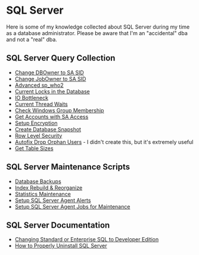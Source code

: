 # SQL Server
Here is some of my knowledge collected about SQL Server during my time as a database administrator. Please be aware that I'm an "accidental" dba and not a "real" dba.

## SQL Server Query Collection
* [Change DBOwner to SA SID](scripts/changedbownertosasid.sql)
* [Change JobOwner to SA SID](scripts/changejobownertosasid.sql)
* [Advanced sp_who2](scripts/advancedspwho2.sql)
* [Current Locks in the Database](scripts/currentlocksindatabase.sql)
* [IO Bottleneck](scripts/iobottleneck.sql)
* [Current Thread Waits](scripts/currentthreadwaits.sql)
* [Check Windows Group Membership](scripts/checkgroupmembership.sql)
* [Get Accounts with SA Access](scripts/getaccountswithsaaccess.sql)
* [Setup Encryption](scripts/encryptionsetup.sql)
* [Create Database Snapshot](scripts/createdatabasesnapshot.sql)
* [Row Level Security](scripts/rowlevelsecurity.sql)
* [Autofix Drop Orphan Users](scripts/autofixdroporphanusers.sql) - I didn't create this, but it's extremely useful
* [Get Table Sizes](scripts/gettablesizes.sql)

## SQL Server Maintenance Scripts
* [Database Backups](scripts/usp-database-backup.sql)
* [Index Rebuild & Reorganize](scripts/usp-index-maintenance.sql)
* [Statistics Maintenance](scripts/usp-statistics-maintenance.sql)
* [Setup SQL Server Agent Alerts](scripts/sqlserveragentalerts.sql)
* [Setup SQL Server Agent Jobs for Maintenance](scripts/setupsqlagentjobsonnewserver.sql)

## SQL Server Documentation
* [Changing Standard or Enterprise SQL to Developer Edition](docs/downgradeedition.md)
* [How to Properly Uninstall SQL Server](docs/howtouninstallsqlserver.md)
